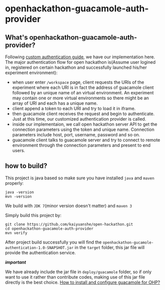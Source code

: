 openhackathon-guacamole-auth-provider
==================================

## What's openhackathon-guacamole-auth-provider?
Following [custom authentication guide](http://guac-dev.org/doc/gug/custom-authentication.html), we have our implementation here. The major authentication flow for open hackathon is(Assume user logined in, registered on certain hackathon and successfully launched his/her experiment environment):

- when user enter `/workspace` page, client requests the URIs of the experiment where each URI is in fact the address of guacamole client followed by an unique name of an virtual environment. An experiment may contain one or more virtual environments so there might be an array of URI and each has a unique name.
- client append a token to each URI and try to load it in iframe.
- then guacamole client receives the request and begin to authenticate. Just at this time, our customized authentication provider is called.
- inside our implementaion, we call open hackathon server API to get the connection parameters using the token and unique name. Connection parameters include host, port, username, password and so on.
- guacamole client talks to guacamole server and try to connect to remote environment through the connection parameters and present to end users.

## how to build?
This project is java based so make sure you have installed `java` and `maven` properly:
```
java -version
mvn -version
```
We build with `JDK 7`(minor version doesn't matter) and `maven 3`

Simply build this project by:
```
git clone https://github.com/kaiyuanshe/open-hackathon.git
cd openhackathon-guacamole-auth-provider
mvn verify
```

After project build successfully you will find the `openhackathon-gucamole-authentication-1.0-SNAPSHOT.jar` in the `target` folder, this jar file will provide the authentication service.

**_important_**

We have already include the jar file in `deploy/guacamole` folder, so if only want to use it rather than contribute codes, making use of this jar file directly is the best choice. [How to install and configure guacamole for OHP?](https://github.com/kaiyuanshe/open-hackathon/blob/master/documents/developer_guide.md#install-and-configure-guacamole)
